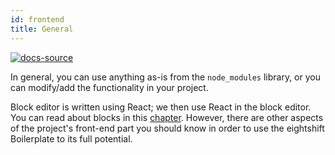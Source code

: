 ```yaml
---
id: frontend
title: General
---
```


[![docs-source](https://img.shields.io/badge/source-eightshift--frontend--libs-yellow?style=for-the-badge&logo=javascript&labelColor=2a2a2a)](https://github.com/infinum/eightshift-frontend-libs/tree/6.0.0)

In general, you can use anything as-is from the `node_modules` library, or you can modify/add the functionality in your project.

Block editor is written using React; we then use React in the block editor. You can read about blocks in this [chapter](blocks). However, there are other aspects of the project's front-end part you should know in order to use the eightshift Boilerplate to its full potential.

